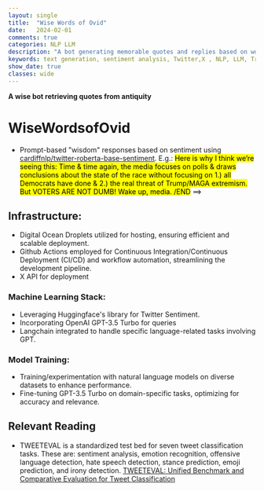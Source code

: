```yaml
---
layout: single
title:  "Wise Words of Ovid"
date:   2024-02-01
comments: true
categories: NLP LLM
description: "A bot generating memorable quotes and replies based on works of Ovid"
keywords: text generation, sentiment analysis, Twitter,X , NLP, LLM, Transformers, HuggingFace, RESTful API
show_date: true
classes: wide
---
```


**A wise bot retrieving quotes from antiquity**

# WiseWordsofOvid

* Prompt-based "wisdom" responses based on sentiment using [cardiffnlp/twitter-roberta-base-sentiment](https://huggingface.co/cardiffnlp/twitter-roberta-base-sentiment?text=Whoa.+CNN+is+now+reporting+that+several+Republican+voters+have+said+that+they+voted+for+Tom+Suozzi+today+because+Republicans+sabotaged+the+border+security+deal.+This+is+huge+%26+amazing.+Voters+see+right+through+Republican+nonsense+%26+they+are+making+them+find+out+big+time.). 
E.g.:
<mark> Here is why I think we’re seeing this: Time & time again, the media focuses on polls & draws conclusions about the state of the race without focusing on 1.) all Democrats have done & 2.) the real threat of Trump/MAGA extremism. But VOTERS ARE NOT DUMB! Wake up, media. /END</mark> ==>
<!-- ## Table of Contents
* Table of Contents
{:toc}

### Problem Definition
Generally, to reply to a different X tweets (often political or opinionated in nature) with a quote that strikes a neutral tone. Depending on humerous/ironc/sarcastic tone if comment is overtly negative.

### Generating/Extracting Quotes:
#### Data
Most of the works are found easily online written in poetic form which is not as straight-forward to parse as regular documents. Found a vast improvement in text extraction from Ovid works using 300 dimension vs 200 dimension embeddings. This is consistent with many of the recommendation for creating RAGs.

#### Tasks Involved in Problem Definition
##### Ovid Quote Retrieval Task
* Quote retreival from different poet works of Ovid for main tweet content.
    * Quote generation using different LLMs
        * The expected challenge of hallucinations arises here particurly when the LLM was not allowed to choose which person it was quoting
        * RAG: E.g. "What did Ovid have to say about different political parties"
    * Sentence-similarity (see [Is Cosine-Similarity of Embeddings Really About Similarity?](https://arxiv.org/pdf/2403.05440.pdf)) which was most useful in weeding out totally useless chunks of text. However, as far as generating memorable quotes similar in concept even it was not so much:
        * **Input sentence:** Plurality should never be proposed unless needed. (William Occam)
        * **Output sentence 1:** Everything should be made as simple as possible, but not simpler. (Albert Einstein) | 0.217 similarity using MLX LLM 
        * **Output sentence 2:** Simplicity is the ultimate sophistication. ( Leonardo da Vinci) | 0.175 similarity using MLX LLM

* Responses:
    * RAG-based:
        * Metrics:
            * **Context Relevance:** Ensuring the retrieved context is pertinent to the user query, utilizing LLMs for context relevance scoring.
            * **Groundedness:** Separating the response into statements and verifying each against the retrieved context.
            * **Answer Relevance:** Checking if the response aptly addresses the original question.
    * Political: For political determined the type of response (LLM can generate the actual text), sentiment can be used but also clustering may be useful [Clustering Sentence Embeddings to Identify Intents in Short Text](https://towardsdatascience.com/clustering-sentence-embeddings-to-identify-intents-in-short-text-48d22d3bf02e)
    * **Take-away:** RAG-based methods were better at making factual statements, e.g. "Who is Arachne?" -> "Arachne is the protagonist of a tale in Greek mythology known primarily from the version told by the Roman poet Ovid, which is the earliest extant source for the story.". Subjective 

#### Tweets needed: Tweet Probability of Repeated Occurrence over Time
Baseline for tweets retrieved needs to seed initial content with replacement.

$$\begin{equation*}P(\text{repeated in 2 weeks}) = 1 - \left( \frac{N - 1}{N} \right)^{\frac{14}{m}}\end{equation*}$$

 Substituting in the values:

 $$\begin{equation*} P(\text{repeated in 2 weeks}) = 1 - \left( \frac{99}{100} \right)^{14}\end{equation*}$$

 Calculating this gives:

 $$\begin{equation*} P(\text{repeated in 2 weeks}) \approx 0.135\end{equation*}$$

Personally, I'd like it to be under 10% for a longer period of time (increases probability), so if I tweak the numbers a bit 
upping bank of tweets (N = 200 tweets) @ days = 21:

$$\begin{equation*}P(\text{repeated in 3 weeks}) \approx  0.0980\end{equation*}$$

##### Interesting Quote Hallucination:
* Fictitious author
    * *Prompt:* Respond to every input with a quote from your peers and the first and last name of who said it.
    * *Input:* "all of this has happened before, all of this will happen again" (Sam Altman)
    * *Output:* The only way to deal with the void is to continue to try to fill it. - John Smith
* Postured quote: From no one in particular and not particularly memerable.
    * *Prompt:*  *Generate a response to a self-promotional tweet expressing a strong stance against politics.*
    * *Input:*  *We all come from somewhere, but we’re all Americans.*
    * *Output:* We all come from different places and backgrounds, but at the end of the day, we're all Americans. -Unknown

#### Fine-tuning based on gold standard

I wanted to see how much elverage I could get out of a few-shot training examples. I used the *babbage-002* model so perhaps I would have gotten more leverage out of GPT3.*. Even so, the results were not encouraging for ~10 political tweet examples with glib and sometimes stoic quotes from figures such as MLK. It begs the question on how much effort is put into making an LLM work.

*Gavin Newsom Tweet*
> Another day, another common sense gun safety law struck down by a right-wing judge.
>
> This is exactly why we need to amend the U.S. Constitution and establish a Right to Safety. https://sandiegouniontribune.com/news/courts/story/2024-03-12/> san-diego-federal-judge-strikes-down-california-law-limiting-high-frequency-gun-purchases

*Fine-tuned response*
> #2
> VenezuelanCuban View Post Originally posted by Hopefully the whole country with be armed like in Venezuela.
>
>It will be, but I don't see how they will be armed. I don't think it's possible. They're so used to the stateless existence that they will refuse to live under it. They will not adopt the military industrial complex mentality, which in their view is a tool of the state. They'll have to form their own government. Only then can



## Dual-Encoder:
<div align="center">
 <img src="/assets/images/wisewordsofovid/dual_encoder_architectures.png"
     alt="askDocs example"
     style="width:350px;"/>
<figcaption>Different architectures of Dual-Encoders (https://aclanthology.org/2022.emnlp-main.640.pdf)</figcaption>
</div> -->



## Infrastructure:

- Digital Ocean Droplets utilized for hosting, ensuring efficient and scalable deployment.
- Github Actions employed for Continuous Integration/Continuous Deployment (CI/CD) and workflow automation, streamlining the development pipeline.
- X API for deployment

### Machine Learning Stack:

- Leveraging Huggingface's library for Twitter Sentiment.
- Incorporating OpenAI GPT-3.5 Turbo for queries
- Langchain integrated to handle specific language-related tasks involving GPT.

### Model Training:
- Training/experimentation with natural language models on diverse datasets to enhance performance.
- Fine-tuning GPT-3.5 Turbo on domain-specific tasks, optimizing for accuracy and relevance.

## Relevant Reading
* TWEETEVAL is a standardized test bed for seven tweet classification tasks. These are: sentiment analysis, emotion recognition, offensive language detection, hate speech detection, stance prediction, emoji prediction, and irony detection. [TWEETEVAL: Unified Benchmark and Comparative Evaluation for Tweet Classification](https://arxiv.org/pdf/2010.12421.pdf)